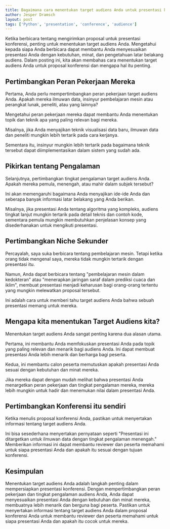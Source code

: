 ```yaml
---
title: Bagaimana cara menentukan target audiens Anda untuk presentasi konferensi Python?
author: Jesper Dramsch
layout: post
tags: ['Python', 'presentation', 'conference', 'audience']
---
```


Ketika berbicara tentang mengirimkan proposal untuk presentasi konferensi, penting untuk menentukan target audiens Anda. Mengetahui kepada siapa Anda berbicara dapat membantu Anda menyesuaikan presentasi Anda dengan kebutuhan, minat, dan pengetahuan latar belakang audiens. Dalam posting ini, kita akan membahas cara menentukan target audiens Anda untuk proposal konferensi dan mengapa hal itu penting.

## Pertimbangkan Peran Pekerjaan Mereka

Pertama, Anda perlu mempertimbangkan peran pekerjaan target audiens Anda. Apakah mereka ilmuwan data, insinyur pembelajaran mesin atau perangkat lunak, peneliti, atau yang lainnya?

Mengetahui peran pekerjaan mereka dapat membantu Anda menentukan topik dan teknik apa yang paling relevan bagi mereka.

Misalnya, jika Anda menyajikan teknik visualisasi data baru, ilmuwan data dan peneliti mungkin lebih tertarik pada cara kerjanya.

Sementara itu, insinyur mungkin lebih tertarik pada bagaimana teknik tersebut dapat diimplementasikan dalam sistem yang sudah ada.

## Pikirkan tentang Pengalaman

Selanjutnya, pertimbangkan tingkat pengalaman target audiens Anda. Apakah mereka pemula, menengah, atau mahir dalam subjek tersebut?

Ini akan memengaruhi bagaimana Anda menyajikan ide-ide Anda dan seberapa banyak informasi latar belakang yang Anda berikan.

Misalnya, jika presentasi Anda tentang algoritma yang kompleks, audiens tingkat lanjut mungkin tertarik pada detail teknis dan contoh kode, sementara pemula mungkin membutuhkan penjelasan konsep yang disederhanakan untuk mengikuti presentasi.

## Pertimbangkan Niche Sekunder

Percayalah, saya suka berbicara tentang pembelajaran mesin. Tetapi ketika orang tidak mengenal saya, mereka tidak mungkin tertarik dengan presentasi itu.

Namun, Anda dapat berbicara tentang "pembelajaran mesin dalam kedokteran" atau "menerapkan jaringan saraf dalam prediksi cuaca dan iklim", membuat presentasi menjadi keharusan bagi orang-orang tertentu yang mungkin melewatkan proposal tersebut.

Ini adalah cara untuk memberi tahu target audiens Anda bahwa sebuah presentasi memang untuk mereka.

## Mengapa kita menentukan Target Audiens kita?

Menentukan target audiens Anda sangat penting karena dua alasan utama.

Pertama, ini membantu Anda memfokuskan presentasi Anda pada topik yang paling relevan dan menarik bagi audiens Anda. Ini dapat membuat presentasi Anda lebih menarik dan berharga bagi peserta.

Kedua, ini membantu calon peserta memutuskan apakah presentasi Anda sesuai dengan kebutuhan dan minat mereka.

Jika mereka dapat dengan mudah melihat bahwa presentasi Anda menargetkan peran pekerjaan dan tingkat pengalaman mereka, mereka lebih mungkin untuk hadir dan menemukan nilai dalam presentasi Anda.

## Pertimbangkan Konferensi itu sendiri

Ketika menulis proposal konferensi Anda, pastikan untuk menyertakan informasi tentang target audiens Anda.

Ini bisa sesederhana menyertakan pernyataan seperti "Presentasi ini ditargetkan untuk ilmuwan data dengan tingkat pengalaman menengah." Memberikan informasi ini dapat membantu reviewer dan peserta memahami untuk siapa presentasi Anda dan apakah itu sesuai dengan tujuan konferensi.

## Kesimpulan

Menentukan target audiens Anda adalah langkah penting dalam mempersiapkan presentasi konferensi. Dengan mempertimbangkan peran pekerjaan dan tingkat pengalaman audiens Anda, Anda dapat menyesuaikan presentasi Anda dengan kebutuhan dan minat mereka, membuatnya lebih menarik dan berguna bagi peserta. Pastikan untuk menyertakan informasi tentang target audiens Anda dalam proposal konferensi Anda untuk membantu reviewer dan peserta memahami untuk siapa presentasi Anda dan apakah itu cocok untuk mereka.
